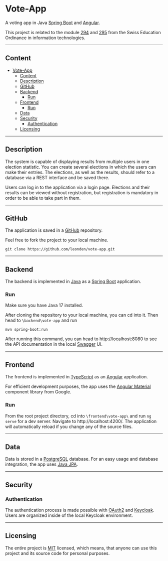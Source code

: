 # Vote-App

A voting app in Java [Spring Boot](https://spring.io/) and [Angular](https://angular.io/).

This project is related to the module [294](https://www.modulbaukasten.ch/module/294/1/de-DE?title=Frontend-einer-interaktiven-Webapplikation-realisieren) and [295](https://www.modulbaukasten.ch/module/295/1/de-DE?title=Backend-f%C3%BCr-Applikationen-realisieren) from the Swiss Education Ordinance in information technologies.

---

## Content

- [Vote-App](#vote-app)
  - [Content](#content)
  - [Description](#description)
  - [GitHub](#github)
  - [Backend](#backend)
    - [Run](#run)
  - [Frontend](#frontend)
    - [Run](#run-1)
  - [Data](#data)
  - [Security](#security)
    - [Authentication](#authentication)
  - [Licensing](#licensing)

---

## Description

The system is capable of displaying results from multiple users in one election statistic. You can create several elections in which the users can make their entries. The elections, as well as the results, should refer to a database via a REST interface and be saved there.

Users can log in to the application via a login page. Elections and their results can be viewed without registration, but registration is mandatory in order to be able to take part in them.

---

## GitHub

The application is saved in a [GitHub](https://github.com/leonden/vote-app) repository.

Feel free to fork the project to your local machine.

```shell
git clone https://github.com/leonden/vote-app.git
```

---

## Backend

The backend is implemented in [Java](https://java.com) as a [Spring Boot](https://spring.io/) application.

### Run

Make sure you have Java 17 installed.

After cloning the repository to your local machine, you can cd into it. Then head to `\backend\vote-app` and run

```shell
mvn spring-boot:run
```

After running this command, you can head to http://localhost:8080 to see the API documentation in the local [Swagger](https://swagger.io/tools/swagger-ui/) UI.

---

## Frontend

The frontend is implemented in [TypeScript](https://typescriptlang.org/) as an [Angular](https://angular.io/) application.

For efficient development purposes, the app uses the [Angular Material](https://material.angular.io) component library from Google.

### Run

From the root project directory, cd into `\frontend\vote-app\` and run `ng serve` for a dev server. Navigate to http://localhost:4200/. The application will automatically reload if you change any of the source files.

---

## Data

Data is stored in a [PostgreSQL](https://www.postgresql.org/) database. For an easy usage and database integration, the app uses [Java JPA](https://www.ibm.com/docs/de/was-liberty/base?topic=overview-java-persistence-api-jpa).

---

## Security

### Authentication

The authentication process is made possible with [OAuth2](https://oauth.net/2/) and [Keycloak](https://www.keycloak.org/). Users are organized inside of the local Keycloak environment.

---

## Licensing

The entire project is [MIT](https://www.mit.edu/) licensed, which means, that anyone can use this project and its source code for personal purposes.
